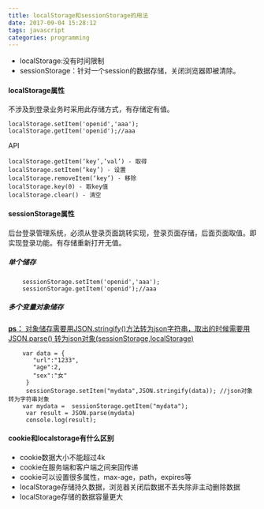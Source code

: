 ```yaml
---
title: localStorage和sessionStorage的用法
date: 2017-09-04 15:28:12
tags: javascript
categories: programming
---
```



* localStorage:没有时间限制
* sessionStorage：针对一个session的数据存储，关闭浏览器即被清除。


#### localStorage属性 ####

不涉及到登录业务时采用此存储方式，有存储定有值。

	localStorage.setItem('openid','aaa');
	localStorage.getItem('openid');//aaa

API

	localStorage.getItem(‘key’,’val’) - 取得 
	localStorage.setItem(‘key’) - 设置 
	localStorage.removeItem(‘key’) - 移除 
	localStorage.key(0) - 取key值 
	localStorage.clear() - 清空

#### sessionStorage属性 ####

后台登录管理系统，必须从登录页面跳转实现，登录页面存储，后面页面取值。即实现登录功能。有存储重新打开无值。

##### 单个储存 #####

		sessionStorage.setItem('openid','aaa');
		sessionStorage.getItem('openid');//aaa

##### 多个变量对象储存 #####

[**ps：** 对象储存需要用JSON.stringify()方法转为json字符串，取出的时候需要用JSON.parse()
转为json对象(sessionStorage,localStorage)](https://77ya.github.io/2017/10/18/json/)


	 	var data = {
	       "url":"1233",
	       "age":2,
	       "sex":"女"
	     }
	     sessionStorage.setItem("mydata",JSON.stringify(data)); //json对象转为字符串对象
	    var mydata =  sessionStorage.getItem("mydata");
	     var result = JSON.parse(mydata)
	     console.log(result);

#### cookie和localstorage有什么区别 ####

- cookie数据大小不能超过4k
- cookie在服务端和客户端之间来回传递
- cookie可以设置很多属性，max-age，path，expires等
- localStorage存储持久数据，浏览器关闭后数据不丢失除非主动删除数据
- localStorage存储的数据容量更大

